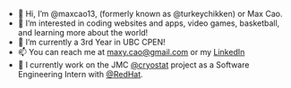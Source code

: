 - 👋 Hi, I’m @maxcao13, (formerly known as @turkeychikken) or Max Cao.
- 👀 I’m interested in coding websites and apps, video games, basketball, and learning more about the world!
- 🌱 I’m currently a 3rd Year in UBC CPEN!
- 📫 You can reach me at maxy.cao@gmail.com or my [LinkedIn](https://www.linkedin.com/in/max-cao-b58ab2134/)
- 🚀 I currently work on the JMC [@cryostat](https://github.com/cryostatio) project as a Software Engineering Intern with [@RedHat](https://redhatofficial.github.io).

<!---
turkeychikken/turkeychikken is a ✨ special ✨ repository because its `README.md` (this file) appears on your GitHub profile.
You can click the Preview link to take a look at your changes.
--->
